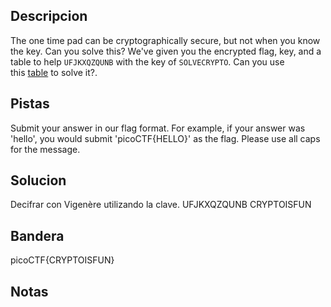 ## Descripcion
The one time pad can be cryptographically secure, but not when you know the key. Can you solve this? We've given you the encrypted flag, key, and a table to help `UFJKXQZQUNB` with the key of `SOLVECRYPTO`. Can you use this [table](https://jupiter.challenges.picoctf.org/static/1fd21547c154c678d2dab145c29f1d79/table.txt) to solve it?.

## Pistas
Submit your answer in our flag format. For example, if your answer was 'hello', you would submit 'picoCTF{HELLO}' as the flag.
Please use all caps for the message.

## Solucion
Decifrar con Vigenère utilizando la clave.
UFJKXQZQUNB
CRYPTOISFUN

## Bandera
picoCTF{CRYPTOISFUN}

## Notas



